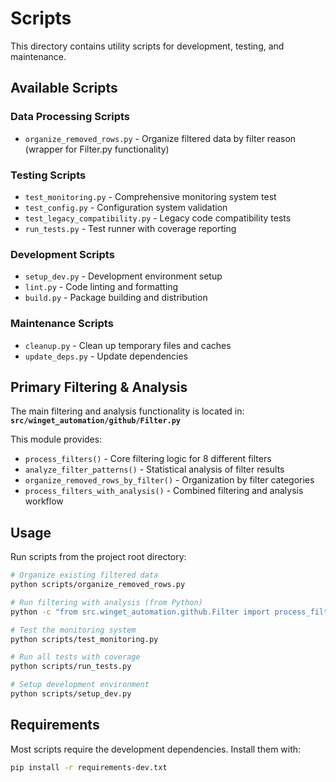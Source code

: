# Scripts

This directory contains utility scripts for development, testing, and maintenance.

## Available Scripts

### Data Processing Scripts
- `organize_removed_rows.py` - Organize filtered data by filter reason (wrapper for Filter.py functionality)

### Testing Scripts
- `test_monitoring.py` - Comprehensive monitoring system test
- `test_config.py` - Configuration system validation
- `test_legacy_compatibility.py` - Legacy code compatibility tests
- `run_tests.py` - Test runner with coverage reporting

### Development Scripts
- `setup_dev.py` - Development environment setup
- `lint.py` - Code linting and formatting
- `build.py` - Package building and distribution

### Maintenance Scripts
- `cleanup.py` - Clean up temporary files and caches
- `update_deps.py` - Update dependencies

## Primary Filtering & Analysis

The main filtering and analysis functionality is located in:
**`src/winget_automation/github/Filter.py`**

This module provides:
- `process_filters()` - Core filtering logic for 8 different filters
- `analyze_filter_patterns()` - Statistical analysis of filter results
- `organize_removed_rows_by_filter()` - Organization by filter categories
- `process_filters_with_analysis()` - Combined filtering and analysis workflow

## Usage

Run scripts from the project root directory:

```bash
# Organize existing filtered data
python scripts/organize_removed_rows.py

# Run filtering with analysis (from Python)
python -c "from src.winget_automation.github.Filter import process_filters_with_analysis; process_filters_with_analysis('data/input.csv', 'data', True)"

# Test the monitoring system
python scripts/test_monitoring.py

# Run all tests with coverage
python scripts/run_tests.py

# Setup development environment
python scripts/setup_dev.py
```

## Requirements

Most scripts require the development dependencies. Install them with:

```bash
pip install -r requirements-dev.txt
```
